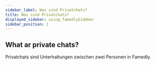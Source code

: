 ```yaml
---
sidebar_label: Was sind Privatchats?
title: Was sind Privatchats?
displayed_sidebar: using_famedlySidebar
sidebar_position: 1
---
```


## What ar private chats?

Privatchats sind Unterhaltungen zwischen zwei Personen in Famedly.

